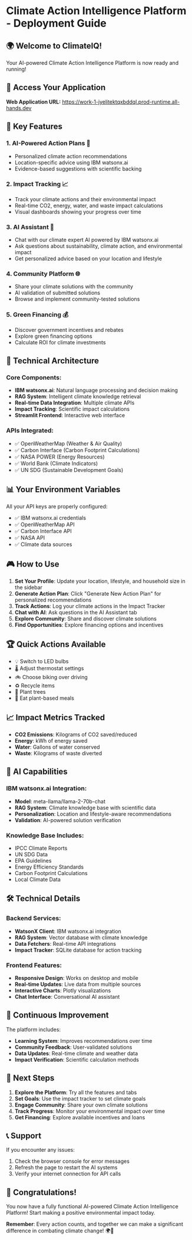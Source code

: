 # Climate Action Intelligence Platform - Deployment Guide

## 🌍 Welcome to ClimateIQ!

Your AI-powered Climate Action Intelligence Platform is now ready and running!

## 🚀 Access Your Application

**Web Application URL:** https://work-1-jyelitektqxbddql.prod-runtime.all-hands.dev

## 🎯 Key Features

### 1. **AI-Powered Action Plans** 🎯
- Personalized climate action recommendations
- Location-specific advice using IBM watsonx.ai
- Evidence-based suggestions with scientific backing

### 2. **Impact Tracking** 📈
- Track your climate actions and their environmental impact
- Real-time CO2, energy, water, and waste impact calculations
- Visual dashboards showing your progress over time

### 3. **AI Assistant** 💬
- Chat with our climate expert AI powered by IBM watsonx.ai
- Ask questions about sustainability, climate action, and environmental impact
- Get personalized advice based on your location and lifestyle

### 4. **Community Platform** 🌐
- Share your climate solutions with the community
- AI validation of submitted solutions
- Browse and implement community-tested solutions

### 5. **Green Financing** 💰
- Discover government incentives and rebates
- Explore green financing options
- Calculate ROI for climate investments

## 🔧 Technical Architecture

### Core Components:
- **IBM watsonx.ai**: Natural language processing and decision making
- **RAG System**: Intelligent climate knowledge retrieval
- **Real-time Data Integration**: Multiple climate APIs
- **Impact Tracking**: Scientific impact calculations
- **Streamlit Frontend**: Interactive web interface

### APIs Integrated:
- ✅ OpenWeatherMap (Weather & Air Quality)
- ✅ Carbon Interface (Carbon Footprint Calculations)
- ✅ NASA POWER (Energy Resources)
- ✅ World Bank (Climate Indicators)
- ✅ UN SDG (Sustainable Development Goals)

## 📊 Your Environment Variables

All your API keys are properly configured:
- ✅ IBM watsonx.ai credentials
- ✅ OpenWeatherMap API
- ✅ Carbon Interface API
- ✅ NASA API
- ✅ Climate data sources

## 🎮 How to Use

1. **Set Your Profile**: Update your location, lifestyle, and household size in the sidebar
2. **Generate Action Plan**: Click "Generate New Action Plan" for personalized recommendations
3. **Track Actions**: Log your climate actions in the Impact Tracker
4. **Chat with AI**: Ask questions in the AI Assistant tab
5. **Explore Community**: Share and discover climate solutions
6. **Find Opportunities**: Explore financing options and incentives

## 🏆 Quick Actions Available

- 💡 Switch to LED bulbs
- 🌡️ Adjust thermostat settings
- 🚲 Choose biking over driving
- ♻️ Recycle items
- 🌱 Plant trees
- 🥗 Eat plant-based meals

## 📈 Impact Metrics Tracked

- **CO2 Emissions**: Kilograms of CO2 saved/reduced
- **Energy**: kWh of energy saved
- **Water**: Gallons of water conserved
- **Waste**: Kilograms of waste diverted

## 🔬 AI Capabilities

### IBM watsonx.ai Integration:
- **Model**: meta-llama/llama-2-70b-chat
- **RAG System**: Climate knowledge base with scientific data
- **Personalization**: Location and lifestyle-aware recommendations
- **Validation**: AI-powered solution verification

### Knowledge Base Includes:
- IPCC Climate Reports
- UN SDG Data
- EPA Guidelines
- Energy Efficiency Standards
- Carbon Footprint Calculations
- Local Climate Data

## 🛠️ Technical Details

### Backend Services:
- **WatsonX Client**: IBM watsonx.ai integration
- **RAG System**: Vector database with climate knowledge
- **Data Fetchers**: Real-time API integrations
- **Impact Tracker**: SQLite database for action tracking

### Frontend Features:
- **Responsive Design**: Works on desktop and mobile
- **Real-time Updates**: Live data from multiple sources
- **Interactive Charts**: Plotly visualizations
- **Chat Interface**: Conversational AI assistant

## 🔄 Continuous Improvement

The platform includes:
- **Learning System**: Improves recommendations over time
- **Community Feedback**: User-validated solutions
- **Data Updates**: Real-time climate and weather data
- **Impact Verification**: Scientific calculation methods

## 🌟 Next Steps

1. **Explore the Platform**: Try all the features and tabs
2. **Set Goals**: Use the impact tracker to set climate goals
3. **Engage Community**: Share your own climate solutions
4. **Track Progress**: Monitor your environmental impact over time
5. **Get Financing**: Explore available incentives and loans

## 📞 Support

If you encounter any issues:
1. Check the browser console for error messages
2. Refresh the page to restart the AI systems
3. Verify your internet connection for API calls

## 🎉 Congratulations!

You now have a fully functional AI-powered Climate Action Intelligence Platform! Start making a positive environmental impact today.

**Remember**: Every action counts, and together we can make a significant difference in combating climate change! 🌍💚